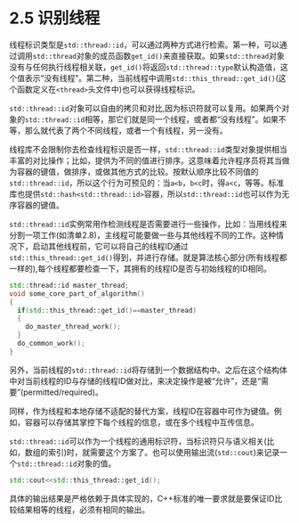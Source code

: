 # 2.5 识别线程

线程标识类型是`std::thread::id`，可以通过两种方式进行检索。第一种，可以通过调用`std::thread`对象的成员函数`get_id()`来直接获取。如果`std::thread`对象没有与任何执行线程相关联，`get_id()`将返回`std::thread::type`默认构造值，这个值表示“没有线程”。第二种，当前线程中调用`std::this_thread::get_id()`(这个函数定义在`<thread>`头文件中)也可以获得线程标识。

`std::thread::id`对象可以自由的拷贝和对比,因为标识符就可以复用。如果两个对象的`std::thread::id`相等，那它们就是同一个线程，或者都“没有线程”。如果不等，那么就代表了两个不同线程，或者一个有线程，另一没有。

线程库不会限制你去检查线程标识是否一样，`std::thread::id`类型对象提供相当丰富的对比操作；比如，提供为不同的值进行排序。这意味着允许程序员将其当做为容器的键值，做排序，或做其他方式的比较。按默认顺序比较不同值的`std::thread::id`，所以这个行为可预见的：当`a<b`，`b<c`时，得`a<c`，等等。标准库也提供`std::hash<std::thread::id>`容器，所以`std::thread::id`也可以作为无序容器的键值。

`std::thread::id`实例常用作检测线程是否需要进行一些操作，比如：当用线程来分割一项工作(如清单2.8)，主线程可能要做一些与其他线程不同的工作。这种情况下，启动其他线程前，它可以将自己的线程ID通过`std::this_thread::get_id()`得到，并进行存储。就是算法核心部分(所有线程都一样的),每个线程都要检查一下，其拥有的线程ID是否与初始线程的ID相同。

```c++
std::thread::id master_thread;
void some_core_part_of_algorithm()
{
  if(std::this_thread::get_id()==master_thread)
  {
    do_master_thread_work();
  }
  do_common_work();
}
```

另外，当前线程的`std::thread::id`将存储到一个数据结构中。之后在这个结构体中对当前线程的ID与存储的线程ID做对比，来决定操作是被“允许”，还是“需要”(permitted/required)。

同样，作为线程和本地存储不适配的替代方案，线程ID在容器中可作为键值。例如，容器可以存储其掌控下每个线程的信息，或在多个线程中互传信息。

`std::thread::id`可以作为一个线程的通用标识符，当标识符只与语义相关(比如，数组的索引)时，就需要这个方案了。也可以使用输出流(`std::cout`)来记录一个`std::thread::id`对象的值。

```c++
std::cout<<std::this_thread::get_id();
```

具体的输出结果是严格依赖于具体实现的，C++标准的唯一要求就是要保证ID比较结果相等的线程，必须有相同的输出。